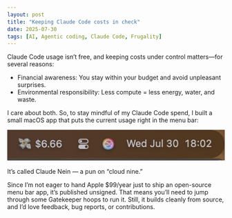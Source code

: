 ```yaml
---
layout: post
title: "Keeping Claude Code costs in check"
date: 2025-07-30
tags: [AI, Agentic coding, Claude Code, Frugality]
---
```


Claude Code usage isn’t free, and keeping costs under control matters—for several reasons:
- Financial awareness: You stay within your budget and avoid unpleasant surprises.
- Environmental responsibility: Less compute = less energy, water, and waste.

I care about both. So, to stay mindful of my Claude Code spend, I built a small macOS app that puts the current usage right in the menu bar:

![claude-nein](img/claude-nein.png)

It’s called Claude Nein — a pun on “cloud nine.”

Since I’m not eager to hand Apple $99/year just to ship an open-source menu bar app, it’s published unsigned. That means you’ll need to jump through some Gatekeeper hoops to run it. Still, it builds cleanly from source, and I’d love feedback, bug reports, or contributions.
